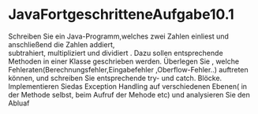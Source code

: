 # JavaFortgeschritteneAufgabe10.1

Schreiben Sie ein Java-Programm,welches zwei Zahlen einliest und anschließend die Zahlen  addiert,  
subtrahiert, multipliziert und dividiert . Dazu sollen entsprechende Methoden in einer Klasse geschrieben werden. Überlegen Sie , welche Fehleraten(Berechnungsfehler,Eingabefehler
,Oberflow-Fehler..) auftreten können, und schreiben Sie entsprechende try- und catch. Blöcke. Implementieren Siedas Exception Handling auf verschiedenen Ebenen( in der Methode selbst,
beim Aufruf der Mehode etc) und analysieren Sie den Abluaf
